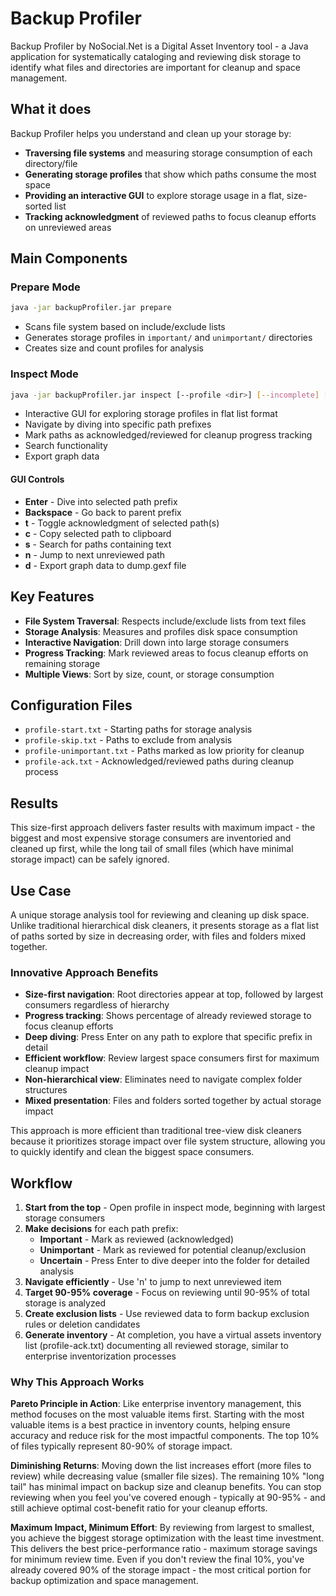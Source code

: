 # Backup Profiler

Backup Profiler by NoSocial.Net is a Digital Asset Inventory tool - a Java application for systematically cataloging and reviewing disk storage to identify what files and directories are important for cleanup and space management.

## What it does

Backup Profiler helps you understand and clean up your storage by:

- **Traversing file systems** and measuring storage consumption of each directory/file
- **Generating storage profiles** that show which paths consume the most space
- **Providing an interactive GUI** to explore storage usage in a flat, size-sorted list
- **Tracking acknowledgment** of reviewed paths to focus cleanup efforts on unreviewed areas

## Main Components

### Prepare Mode
```bash
java -jar backupProfiler.jar prepare
```
- Scans file system based on include/exclude lists
- Generates storage profiles in `important/` and `unimportant/` directories
- Creates size and count profiles for analysis

### Inspect Mode  
```bash
java -jar backupProfiler.jar inspect [--profile <dir>] [--incomplete] [--limit <n>]
```
- Interactive GUI for exploring storage profiles in flat list format
- Navigate by diving into specific path prefixes
- Mark paths as acknowledged/reviewed for cleanup progress tracking
- Search functionality
- Export graph data

#### GUI Controls
- **Enter** - Dive into selected path prefix
- **Backspace** - Go back to parent prefix
- **t** - Toggle acknowledgment of selected path(s)
- **c** - Copy selected path to clipboard
- **s** - Search for paths containing text
- **n** - Jump to next unreviewed path
- **d** - Export graph data to dump.gexf file

## Key Features

- **File System Traversal**: Respects include/exclude lists from text files
- **Storage Analysis**: Measures and profiles disk space consumption
- **Interactive Navigation**: Drill down into large storage consumers
- **Progress Tracking**: Mark reviewed areas to focus cleanup efforts on remaining storage
- **Multiple Views**: Sort by size, count, or storage consumption

## Configuration Files

- `profile-start.txt` - Starting paths for storage analysis
- `profile-skip.txt` - Paths to exclude from analysis  
- `profile-unimportant.txt` - Paths marked as low priority for cleanup
- `profile-ack.txt` - Acknowledged/reviewed paths during cleanup process

## Results

This size-first approach delivers faster results with maximum impact - the biggest and most expensive storage consumers are inventoried and cleaned up first, while the long tail of small files (which have minimal storage impact) can be safely ignored.

## Use Case

A unique storage analysis tool for reviewing and cleaning up disk space. Unlike traditional hierarchical disk cleaners, it presents storage as a flat list of paths sorted by size in decreasing order, with files and folders mixed together.

### Innovative Approach Benefits

- **Size-first navigation**: Root directories appear at top, followed by largest consumers regardless of hierarchy
- **Progress tracking**: Shows percentage of already reviewed storage to focus cleanup efforts
- **Deep diving**: Press Enter on any path to explore that specific prefix in detail
- **Efficient workflow**: Review largest space consumers first for maximum cleanup impact
- **Non-hierarchical view**: Eliminates need to navigate complex folder structures
- **Mixed presentation**: Files and folders sorted together by actual storage impact

This approach is more efficient than traditional tree-view disk cleaners because it prioritizes storage impact over file system structure, allowing you to quickly identify and clean the biggest space consumers.

## Workflow

1. **Start from the top** - Open profile in inspect mode, beginning with largest storage consumers
2. **Make decisions** for each path prefix:
   - **Important** - Mark as reviewed (acknowledged)
   - **Unimportant** - Mark as reviewed for potential cleanup/exclusion
   - **Uncertain** - Press Enter to dive deeper into the folder for detailed analysis
3. **Navigate efficiently** - Use 'n' to jump to next unreviewed item
4. **Target 90-95% coverage** - Focus on reviewing until 90-95% of total storage is analyzed
5. **Create exclusion lists** - Use reviewed data to form backup exclusion rules or deletion candidates
6. **Generate inventory** - At completion, you have a virtual assets inventory list (profile-ack.txt) documenting all reviewed storage, similar to enterprise inventorization processes

### Why This Approach Works

**Pareto Principle in Action**: Like enterprise inventory management, this method focuses on the most valuable items first. Starting with the most valuable items is a best practice in inventory counts, helping ensure accuracy and reduce risk for the most impactful components. The top 10% of files typically represent 80-90% of storage impact.

**Diminishing Returns**: Moving down the list increases effort (more files to review) while decreasing value (smaller file sizes). The remaining 10% "long tail" has minimal impact on backup size and cleanup benefits. You can stop reviewing when you feel you've covered enough - typically at 90-95% - and still achieve optimal cost-benefit ratio for your cleanup efforts.

**Maximum Impact, Minimum Effort**: By reviewing from largest to smallest, you achieve the biggest storage optimization with the least time investment. This delivers the best price-performance ratio - maximum storage savings for minimum review time. Even if you don't review the final 10%, you've already covered 90% of the storage impact - the most critical portion for backup optimization and space management.
